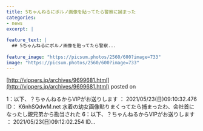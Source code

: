 ```yaml
---
title: 5ちゃんねるにポルノ画像を貼ってたら警察に捕まった
categories:
- news
excerpt: |
  
feature_text: |
  ## 5ちゃんねるにポルノ画像を貼ってたら警察...
  
feature_image: "https://picsum.photos/2560/600?image=733"
image: "https://picsum.photos/2560/600?image=733"
---
```


[http://vippers.jp/archives/9699681.html](http://vippers.jp/archives/9699681.html)
posted on 

<!--more-->

1：以下、？ちゃんねるからVIPがお送りします ： 2021/05/23(日)09:10:32.476 ID： K6nhSQdwM.net 水着の幼女画像貼りまくってたら捕まったわ、会社首になったし親兄弟から勘当された 6：以下、？ちゃんねるからVIPがお送りします ： 2021/05/23(日)09:12:02.254 ID...
